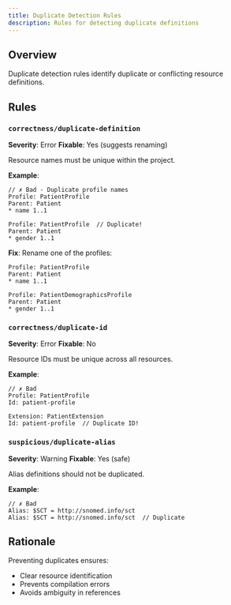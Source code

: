 ```yaml
---
title: Duplicate Detection Rules
description: Rules for detecting duplicate definitions
---
```


## Overview

Duplicate detection rules identify duplicate or conflicting resource definitions.

## Rules

### `correctness/duplicate-definition`

**Severity**: Error
**Fixable**: Yes (suggests renaming)

Resource names must be unique within the project.

**Example**:

```fsh
// ✗ Bad - Duplicate profile names
Profile: PatientProfile
Parent: Patient
* name 1..1

Profile: PatientProfile  // Duplicate!
Parent: Patient
* gender 1..1
```

**Fix**: Rename one of the profiles:

```fsh
Profile: PatientProfile
Parent: Patient
* name 1..1

Profile: PatientDemographicsProfile
Parent: Patient
* gender 1..1
```

### `correctness/duplicate-id`

**Severity**: Error
**Fixable**: No

Resource IDs must be unique across all resources.

**Example**:

```fsh
// ✗ Bad
Profile: PatientProfile
Id: patient-profile

Extension: PatientExtension
Id: patient-profile  // Duplicate ID!
```

### `suspicious/duplicate-alias`

**Severity**: Warning
**Fixable**: Yes (safe)

Alias definitions should not be duplicated.

**Example**:

```fsh
// ✗ Bad
Alias: $SCT = http://snomed.info/sct
Alias: $SCT = http://snomed.info/sct  // Duplicate
```

## Rationale

Preventing duplicates ensures:
- Clear resource identification
- Prevents compilation errors
- Avoids ambiguity in references
